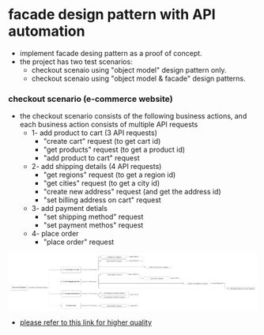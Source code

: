 # facade design pattern with API automation

* implement facade desing pattern as a proof of concept. 
* the project has two test scenarios:
    * checkout scenaio using "object model" design pattern only.
    * checkout scenaio using "object model & facade" design patterns.

### checkout scenario (e-commerce website)
* the checkout scenario consists of the following business actions, and each business action consists of multiple API requests
   * 1- add product to cart (3 API requests)
      * "create cart" request (to get cart id)
      * "get products" request (to get a product id)
      * "add product to cart" request
   * 2- add shipping details (4 API requests)
      * "get regions" request (to get a region id)
      * "get cities" request (to get a city id)
      * "create new address" request (and get the address id)
      * "set billing address on cart" request
   * 3- add payment detials
      * "set shipping method" request
      * "set payment methos" request
   * 4- place order
      * "place order" request
   
<img src="workflow.jpeg" style="display:block; margin-left:auto; margin-right:auto;"/>

* [please refer to this link for higher quality](https://lucid.app/publicSegments/view/c13ff47f-35d7-4e16-900b-bd7c43ff3943/image.png)
